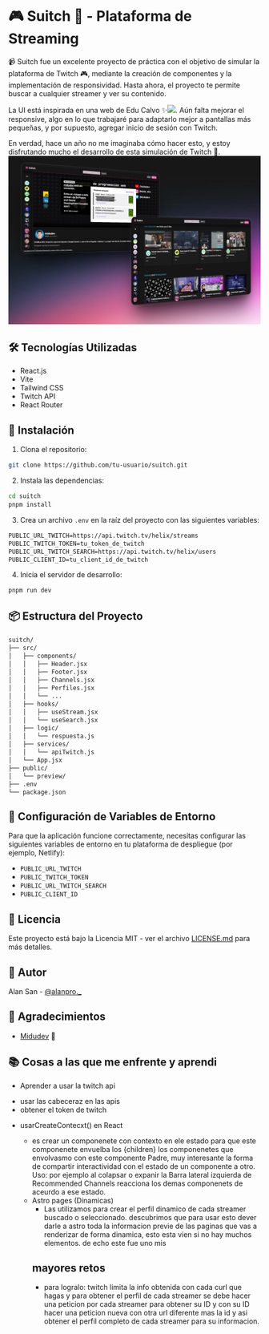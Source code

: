 # 🎮 Suitch 👾 - Plataforma de Streaming

📹 Suitch fue un excelente proyecto de práctica con el objetivo de simular la plataforma de Twitch 🎮, mediante la creación de componentes y la implementación de responsividad. Hasta ahora, el proyecto te permite buscar a cualquier streamer y ver su contenido.

La UI está inspirada en una web de Edu Calvo ✨![](https://www.smoothui.dev/). Aún falta mejorar el responsive, algo en lo que trabajaré para adaptarlo mejor a pantallas más pequeñas, y por supuesto, agregar inicio de sesión con Twitch.

En verdad, hace un año no me imaginaba cómo hacer esto, y estoy disfrutando mucho el desarrollo de esta simulación de Twitch 🚀.
![Vista de Perfil](public/preview/suitch-proyect-md.webp)


## 🛠️ Tecnologías Utilizadas

- React.js
- Vite
- Tailwind CSS
- Twitch API
- React Router

## 🚀 Instalación

1. Clona el repositorio:
```bash
git clone https://github.com/tu-usuario/suitch.git
```

2. Instala las dependencias:
```bash
cd suitch
pnpm install
```

3. Crea un archivo `.env` en la raíz del proyecto con las siguientes variables:
```env
PUBLIC_URL_TWITCH=https://api.twitch.tv/helix/streams
PUBLIC_TWITCH_TOKEN=tu_token_de_twitch
PUBLIC_URL_TWITCH_SEARCH=https://api.twitch.tv/helix/users
PUBLIC_CLIENT_ID=tu_client_id_de_twitch
```

4. Inicia el servidor de desarrollo:
```bash
pnpm run dev
```

## 📦 Estructura del Proyecto

```
suitch/
├── src/
│   ├── components/
│   │   ├── Header.jsx
│   │   ├── Footer.jsx
│   │   ├── Channels.jsx
│   │   ├── Perfiles.jsx
│   │   └── ...
│   ├── hooks/
│   │   ├── useStream.jsx
│   │   └── useSearch.jsx
│   ├── logic/
│   │   └── respuesta.js
│   ├── services/
│   │   └── apiTwitch.js
│   └── App.jsx
├── public/
│   └── preview/
├── .env
└── package.json
```

## 🔑 Configuración de Variables de Entorno

Para que la aplicación funcione correctamente, necesitas configurar las siguientes variables de entorno en tu plataforma de despliegue (por ejemplo, Netlify):

- `PUBLIC_URL_TWITCH`
- `PUBLIC_TWITCH_TOKEN`
- `PUBLIC_URL_TWITCH_SEARCH`
- `PUBLIC_CLIENT_ID`


## 📝 Licencia

Este proyecto está bajo la Licencia MIT - ver el archivo [LICENSE.md](LICENSE.md) para más detalles.

## 👤 Autor

Alan San  - [@alanpro._](https://www.linkedin.com/in/devsan11/)

## 🙏 Agradecimientos
- [Midudev](https://midu.dev/) 💜

## 📚 Cosas a las que me enfrente y aprendi 

- Aprender a usar la twitch api
 * usar las cabeceraz en las apis
 * obtener el token de twitch

- usarCreateContecxt() en React
  * es crear un componenete con contexto en ele estado para que este componenete envuelba los {children} los componenetes que envolvasmo con este componente Padre, muy interesante la forma de compartir interactividad con el estado de un componente a otro. 
  Uso: por ejemplo al colapsar o expanir la Barra lateral izquierda de Recommended Channels reacciona los demas componenets de aceurdo a ese estado. 

  - Astro pages (Dinamicas)    
    * Las utilizamos para crear el perfil dinamico de cada streamer buscado o seleccionado.
    descubrimos que para usar esto dever darle a astro toda la informacion previe de las paginas que vas a renderizar de forma dinamica, esto esta vien si no hay muchos elementos. de echo este fue uno mis
     ## mayores retos
     - para logralo:
      twitch limita la info obtenida con cada curl que hagas y para obtener el perfil de cada streamer se debe hacer una peticion por cada streamer para obtener su ID y con su ID hacer una peticion nueva con otra url diferente mas la id y asi obtener el perfil completo de cada streamer para su informacion.
